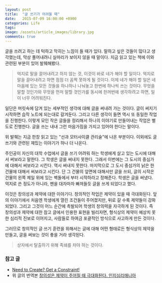 ```yaml
---
layout: post
title:  "글 쓰기가 어려울 때"
date:   2015-07-09 16:00:00 +0900
categories: Life
tags: 
image: /assets/article_images/library.jpg
comments: true
---
```

글을 쓰려고 하는 데 턱하고 막히는 느낌이 들 때가 있다. 말하고 싶은 것들이 많다고 생각했는데, 막상 풀어내려니 실마리가 보이지 않을 때 말이다.  지금 읽고 있는 책에 이와 관련된 부분이 있어 발췌해봤다.

> 억지로 말을 끌어내려고 하지 않는 것, 이것이 바로 네가 해야 할 일이다. 억지로 말을 끌어내려고 하면 점점 더 꼼짝 못하게 될 것이다. 이제 네가 해야 할 일은 네 마음에 있는 모든 것들을 하나하나 나눠놓고 한번에 하나씩 쓰는 것이다. 무엇을 말할 것인가와 무엇을 먼저 말할 것인가를 동시에 한꺼번에 생각하려고 하면, 일이 너무 어려워진다.

일단은 머릿속에 담겨 있는 세부적인 생각에 대해 글을 써내려 가는 것이다. 글이 써지기 시작하면 습작 노트에 되는대로 갈겨둔다. 그리고 다른 생각이 들면 역시 또 동일한 작업을 진행한다. 이렇게 모인 작은 글들을 정리해서 하나의 이야기로 만들어내는 작업은 별도로 진행한다. 글을 쓰는 내내 그런 마음가짐을 가지고 있어야 한다는 말이다.

위 발췌는 지금 한창 읽고 있는 "선과 모터사이클 관리술"에 나온 부분이다. 이외에도 글쓰기와 관련된 재밌는 이야기가 하나 더 나온다.

주인공이 자신의 대학 수업에서 글을 쓰기 어려워 하는 학생에게 살고 있는 도시에 대해서 써보라고 말한다. 그 학생은 글을 써내지 못한다. 그래서 이번에는 그 도시의 중심가에 대해서 써보라고 시킨다. 역시 써내지 못한다. 마지막으로 그 도시 중심가의 낡은 한 건물에 대해서 써보라고 시킨다. 단 그 건물의 앞면에 대해서만 글을 쓰되, 글의 시작은 건물의 왼쪽 제일 위에 있는 벽돌에서 부터 시작하라고 정해준다. 학생은 글을 써냈다. 억지로 쓴 정도가 아니라, 펜을 대자마자 빠져들듯 글을 쓰게 되었다고 했다.

이것은 창의성과 제약에 대한 이야기다. 창의적인 작업은 제약이 있을 때 극대화된다. 앞의 이야기에서 처음엔 학생에게 열린 조건들이 주어졌지만, 뒤로 갈 수록 제약들이 강화되었다. 그리고 그것이 어느 순간에 촉발되어 학생의 창의력을 자극하게 된 것이다. 즉 창의성과 제약에 대한 참고 글에서 인용한 표현을 빌리자면, 형식상의 제약이 예상치 못한 심리적 진보로 이어지고, 사람들로 하여금 포괄적인 방식으로 사고하게 만든 것이다.

그러므로 창의적인 글 쓰기 훈련을 위해서는 글에 대해 어떤 형태로든 형식상의 제약을 만들고, 글을 써보는 것이 좋을 거라 생각된다.


> 상자에서 탈출하기 위해 족쇄를 차야 하는 것이다.

### 참고 글

* [Need to Create? Get a Constraint!](http://www.wired.com/2011/11/need-to-create-get-a-constraint/)
* 위 글의 번역본 [창의성은 제약이 주어질 때 극대화된다.  인지심리매니아](http://cogpsymania.tistory.com/entry/%EC%B0%BD%EC%9D%98%EC%84%B1%EC%9D%80-%EC%A0%9C%EC%95%BD%EC%9D%B4-%EC%A3%BC%EC%96%B4%EC%A7%88-%EB%95%8C-%EA%B7%B9%EB%8C%80%ED%99%94%EB%90%9C%EB%8B%A4) 
